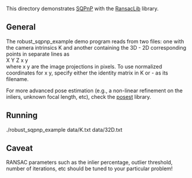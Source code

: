 
This directory demonstrates [SQPnP](https://github.com/terzakig/sqpnp) with the [RansacLib](https://github.com/tsattler/RansacLib) library.

## General
The robust_sqpnp_example demo program reads from two files: one with the camera intrinsics K and another containing the 3D - 2D corresponding points in separate lines as<br>
X Y Z x y<br>
where x y are the image projections in pixels. To use normalized coordinates for x y, specify either the identity matrix in K or - as its filename.

For more advanced pose estimation (e.g., a non-linear refinement on the inliers, unknown focal length, etc), check the [posest](https://users.ics.forth.gr/~lourakis/posest/) library.

## Running
./robust_sqpnp_example  data/K.txt  data/32D.txt

## Caveat
RANSAC parameters such as the inlier percentage, outlier threshold, number of iterations, etc should be tuned to your particular problem!
